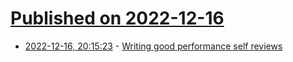 # [Published on 2022-12-16](index.md)

* [2022-12-16, 20:15:23](https://news.ycombinator.com/item?id=34019693) - [Writing good performance self reviews](https://andrewhuth.substack.com/p/writing-good-performance-self-reviews)

